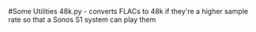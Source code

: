 #Some Utilities
48k.py - converts FLACs to 48k if they're a higher sample rate so that a Sonos S1 system can play them 
